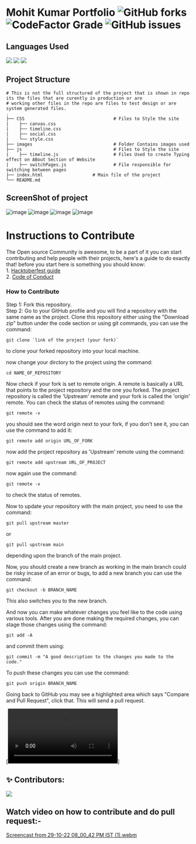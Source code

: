 # Mohit Kumar Portfolio ![GitHub forks](https://img.shields.io/github/forks/m0hit-kumar/m0hit-kumar.github.io?label=Contribute&style=for-the-badge) ![CodeFactor Grade](https://img.shields.io/codefactor/grade/github/m0hit-kumar/m0hit-kumar.github.io?style=for-the-badge) ![GitHub issues](https://img.shields.io/github/issues/m0hit-kumar/m0hit-kumar.github.io?style=for-the-badge)

## Languages Used
<p>
  <img src="https://img.shields.io/badge/html5-%23E34F26.svg?style=for-the-badge&logo=html5&logoColor=white" />
  <img src="https://img.shields.io/badge/css3-%231572B6.svg?style=for-the-badge&logo=css3&logoColor=white" />
  <img src="https://img.shields.io/badge/js-339933?style=for-the-badge&logo=nodedotjs&logoColor=white" />
</p>

## Project Structure

    # This is not the full structured of the project that is shown in repo its the files that are curently in production or are           
    # working other files in the repo are files to test design or are system generated files. 
    .
    ├── CSS                                  # Files to Style the site
    |    ├── canvas.css                     
    |    ├── timeline.css                   
    |    ├── social.css                   
    |    └── style.css                   
    ├── images                               # Folder Contains images used
    ├── js                                   # Files to Style the site
    |    ├── timeline.js                     # Files Used to create Typing effect on ABout Section of Website
    |    ├── switchPages.js                  # File responsible for switching between pages
    ├── index.html                   # Main file of the project 
    └── README.md

## ScreenShot of project

![image](https://user-images.githubusercontent.com/60257288/148896039-81d1589c-2144-4db5-bedb-8eb56a8d8c10.png)
![image](https://user-images.githubusercontent.com/60257288/148896082-d922daff-9ff3-4259-adbc-9bbeb2f1def1.png)
![image](https://user-images.githubusercontent.com/60257288/148896114-9ee84035-0b81-45e0-ac2e-176010ef046a.png)
![image](https://user-images.githubusercontent.com/60257288/148896151-881abd2a-9474-4252-9fd1-65a55d94e604.png)


  
<h1>Instructions to Contribute</h1>
The Open source Community is awesome, to be a part of it you can start contributing and help people with their projects, here's a guide to do exactly that!
before you start here is something you should know:
<br>
1. <a href = "https://hacktoberfest.com/participation/">Hacktoberfest guide</a> <br>
2. <a href = "https://opensource.guide/code-of-conduct/">Code of Conduct</a>

<h3> How to Contribute </h3>
<p>
 Step 1: Fork this repository. <br>
 Step 2: Go to your GitHub profile and you will find a repository with the same name as the project. Clone this repository either using the "Download zip" button under the code section or using git commands,
         you can use the command:
  
    git clone `link of the project (your fork)`
  
  to clone your forked repository into your local machine.

  now change your dirctory to the project using the command:
  
    cd NAME_OF_REPOSITORY
  
 Now check if your fork is set to remote origin. A remote is basically a URL that points to the project repository and the one you forked. The project repository is called the 'Upstream' remote and your fork is called the 'origin' remote. You can check the status of remotes using the command: 
  
    git remote -v 
  
  you should see the word origin next to your fork, if you don't see it, you can use the command to add it: 
  
    git remote add origin URL_OF_FORK
  
  now add the project repository as 'Upstream' remote using the command:
  
    git remote add upstream URL_OF_PROJECT
  
  now again use the command:
  
    git remote -v
  
  to check the status of remotes.
  
  
  Now to update your repository with the main project, you need to use the command:
  
    git pull upstream master
  
  or
  
    git pull upstream main
  
  depending upon the branch of the main project.
  
  Now, you should create a new branch as working in the main branch could be risky incase of an error or bugs, to add a new branch you can use the command:
  
    git checkout -b BRANCH_NAME
  
  This also switches you to the new branch.
  
  And now you can make whatever changes you feel like to the code using various tools.
  After you are done making the required changes, you can stage those changes using the command: 
    
    git add -A
  
  and commit them using:
  
    git commit -m "A good description to the changes you made to the code."
  
  To push these changes you can use the command:
  
    git push origin BRANCH_NAME
  
  Going back to GitHub you may see a highlighted area which says "Compare and Pull Request", click that.
  This will send a pull request.
  
  
    
[![Watch the video]( https://github.com/tanisha12j/m0hit-kumar.github.io/blob/master/Screencast%20from%2029-10-22%2008_00_42%20PM%20IST.webm)]
 

 
 
 ## ✨ Contributors:
 
 <a href="https://github.com/m0hit-kumar/m0hit-kumar.github.io/graphs/contributors">
  <img src="https://contrib.rocks/image?repo=m0hit-kumar/m0hit-kumar.github.io" />
</a>
  
  ## Watch video on how to contribute and do pull request:-
  [Screencast from 29-10-22 08_00_42 PM IST (1).webm](https://user-images.githubusercontent.com/100759293/198842216-d2e1991e-2a76-4665-af75-861ed755db30.webm)

  
  
 


